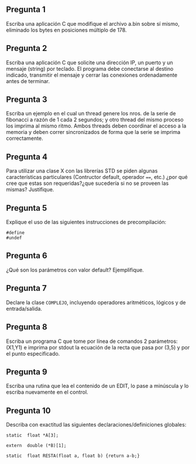 ## Pregunta 1

Escriba 	una aplicación C que modifique el archivo a.bin sobre 	sí mismo, eliminado los bytes en posiciones múltiplo de 178.

## Pregunta 2
Escriba una aplicación C que solicite una dirección IP, 	un puerto y un mensaje (string) por teclado. El programa debe 	conectarse al destino indicado, transmitir el mensaje 	y cerrar las conexiones ordenadamente antes de terminar.

## Pregunta 3
Escriba un ejemplo en el cual un thread genere los nros. de la 	serie de fibonacci a razón de 1 cada 2 segundos; y otro 	thread del mismo proceso los imprima al mismo ritmo. Ambos 	threads deben coordinar el acceso a la memoria y deben correr 	sincronizados de forma que la serie se imprima correctamente.

## Pregunta 4
Para utilizar una clase X con las librerías STD se piden algunas características particulares (Contructor default, operador ``==``, etc.) ¿por qué cree que estas son requeridas?¿que sucedería si no se proveen las mismas? Justifique.

## Pregunta 5
Explique el uso de las 	siguientes instrucciones de precompilación:

```
#define
#undef
```

## Pregunta 6
¿Qué son los parámetros con valor default? Ejemplifique.

## Pregunta 7
Declare la clase ``COMPLEJO``, incluyendo operadores aritméticos, lógicos y de entrada/salida.

## Pregunta 8
Escriba un programa C que tome por línea de comandos 2 parámetros: (X1,Y1) e imprima por stdout la ecuación de la recta que pasa por (3,5) y por el punto especificado.

## Pregunta 9
Escriba una rutina que lea el contenido de un EDIT, lo pase a minúscula y lo escriba nuevamente en el control.

## Pregunta 10
Describa con exactitud las siguientes 	declaraciones/definiciones globales:

```
static 	float *A[3];

extern 	double (*B)[1];

static 	float RESTA(float a, float b) {return a-b;}

```
